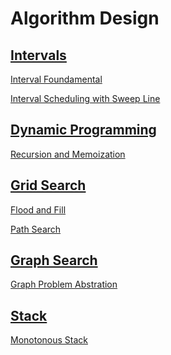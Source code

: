 # Algorithm Design

## <a href="https://github.com/ZSShen/Hacking-Tech-Interview/blob/main/AlgorithmDesign/docs/Intervals.md" target="_blank">Intervals</a>

<a href="https://github.com/ZSShen/Hacking-Tech-Interview/blob/main/AlgorithmDesign/docs/Intervals.md#interval-foundamental" target="_blank">Interval Foundamental</a>

<a href="https://github.com/ZSShen/Hacking-Tech-Interview/blob/main/AlgorithmDesign/docs/Intervals.md#interval-scheduling-with-sweep-line
" target="_blank">Interval Scheduling with Sweep Line</a>


## <a href="https://github.com/ZSShen/Hacking-Tech-Interview/blob/main/AlgorithmDesign/docs/Dynamic%20Programming.md" target="_blank">Dynamic Programming</a>

<a href="https://github.com/ZSShen/Hacking-Tech-Interview/blob/main/AlgorithmDesign/docs/Dynamic%20Programming.md#recursion-and-memoization" target="_blank">Recursion and Memoization</a>


## <a href="https://github.com/ZSShen/Hacking-Tech-Interview/blob/main/AlgorithmDesign/docs/Grid%20Search.md" target="_blank">Grid Search</a>

<a href="https://github.com/ZSShen/Hacking-Tech-Interview/blob/main/AlgorithmDesign/docs/Grid%20Search.md#flood-and-fill" target="_blank">Flood and Fill</a>

<a href="https://github.com/ZSShen/Hacking-Tech-Interview/blob/main/AlgorithmDesign/docs/Grid%20Search.md#optimal-path-search" target="_blank">Path Search</a>


## <a href="https://github.com/ZSShen/Hacking-Tech-Interview/blob/main/AlgorithmDesign/docs/Graph%20Search.md" target="_blank">Graph Search</a>

<a href="https://github.com/ZSShen/Hacking-Tech-Interview/blob/main/AlgorithmDesign/docs/General%20Search.md" target="_blank">Graph Problem Abstration</a>


## <a href="https://github.com/ZSShen/Hacking-Tech-Interview/blob/main/AlgorithmDesign/docs/Stack.md" target="_blank">Stack</a>

<a href="https://github.com/ZSShen/Hacking-Tech-Interview/blob/main/AlgorithmDesign/docs/Stack.md#monotonous-stack" target="_blank">Monotonous Stack</a>
